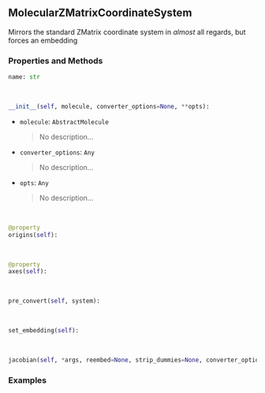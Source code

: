 ## <a id="Psience.Molecools.CoordinateSystems.MolecularZMatrixCoordinateSystem">MolecularZMatrixCoordinateSystem</a>
Mirrors the standard ZMatrix coordinate system in _almost_ all regards, but forces an embedding

### Properties and Methods
```python
name: str
```
<a id="Psience.Molecools.CoordinateSystems.MolecularZMatrixCoordinateSystem.__init__" class="docs-object-method">&nbsp;</a>
```python
__init__(self, molecule, converter_options=None, **opts): 
```

- `molecule`: `AbstractMolecule`
    >No description...
- `converter_options`: `Any`
    >No description...
- `opts`: `Any`
    >No description...

<a id="Psience.Molecools.CoordinateSystems.MolecularZMatrixCoordinateSystem.origins" class="docs-object-method">&nbsp;</a>
```python
@property
origins(self): 
```

<a id="Psience.Molecools.CoordinateSystems.MolecularZMatrixCoordinateSystem.axes" class="docs-object-method">&nbsp;</a>
```python
@property
axes(self): 
```

<a id="Psience.Molecools.CoordinateSystems.MolecularZMatrixCoordinateSystem.pre_convert" class="docs-object-method">&nbsp;</a>
```python
pre_convert(self, system): 
```

<a id="Psience.Molecools.CoordinateSystems.MolecularZMatrixCoordinateSystem.set_embedding" class="docs-object-method">&nbsp;</a>
```python
set_embedding(self): 
```

<a id="Psience.Molecools.CoordinateSystems.MolecularZMatrixCoordinateSystem.jacobian" class="docs-object-method">&nbsp;</a>
```python
jacobian(self, *args, reembed=None, strip_dummies=None, converter_options=None, **kwargs): 
```

### Examples


